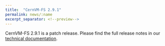 ```yaml
---
title:  "CernVM-FS 2.9.1"
permalink: news/:name
excerpt_separator: <!--preview-->
---
```


CernVM-FS 2.9.1 is a patch release. Please find the full release notes in our <a href="https://cvmfs.readthedocs.io/en/2.9/cpt-releasenotes.html">technical documentation</a>.

<!--preview-->
